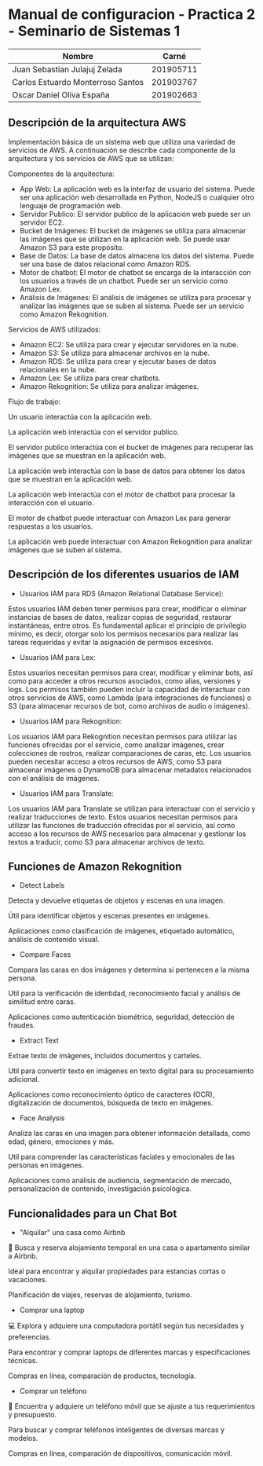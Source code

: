 # Manual de configuracion - Practica 2 - Seminario de Sistemas 1

| Nombre                           | Carné    |
|----------------------------------|----------|
| Juan Sebastian Julajuj Zelada    | 201905711|
| Carlos Estuardo Monterroso Santos| 201903767|
| Oscar Daniel Oliva España        | 201902663|


## Descripción de la arquitectura AWS
Implementación básica de un sistema web que utiliza una variedad de servicios de AWS. A continuación se describe cada componente de la arquitectura y los servicios de AWS que se utilizan:

Componentes de la arquitectura:

* App Web: La aplicación web es la interfaz de usuario del sistema. Puede ser una aplicación web desarrollada en Python, NodeJS o cualquier otro lenguaje de programación web.
* Servidor Publico: El servidor publico de la aplicación web puede ser un servidor EC2.
* Bucket de Imágenes: El bucket de imágenes se utiliza para almacenar las imágenes que se utilizan en la aplicación web. Se puede usar Amazon S3 para este propósito.
* Base de Datos: La base de datos almacena los datos del sistema. Puede ser una base de datos relacional como Amazon RDS.
* Motor de chatbot: El motor de chatbot se encarga de la interacción con los usuarios a través de un chatbot. Puede ser un servicio como Amazon Lex.
* Análisis de Imágenes: El análisis de imágenes se utiliza para procesar y analizar las imágenes que se suben al sistema. Puede ser un servicio como Amazon Rekognition.

Servicios de AWS utilizados:

* Amazon EC2: Se utiliza para crear y ejecutar servidores en la nube.
* Amazon S3: Se utiliza para almacenar archivos en la nube.
* Amazon RDS: Se utiliza para crear y ejecutar bases de datos relacionales en la nube.
* Amazon Lex: Se utiliza para crear chatbots.
* Amazon Rekognition: Se utiliza para analizar imágenes.

Flujo de trabajo:

Un usuario interactúa con la aplicación web.

La aplicación web interactúa con el servidor publico.

El servidor publico interactúa con el bucket de imágenes para recuperar las imágenes que se muestran en la aplicación web.

La aplicación web interactúa con la base de datos para obtener los datos que se muestran en la aplicación web.

La aplicación web interactúa con el motor de chatbot para procesar la interacción con el usuario.

El motor de chatbot puede interactuar con Amazon Lex para generar respuestas a los usuarios.

La aplicación web puede interactuar con Amazon Rekognition para analizar imágenes que se suben al sistema.


## Descripción de los diferentes usuarios de IAM

* Usuarios IAM para RDS (Amazon Relational Database Service):

Estos usuarios IAM deben tener permisos para crear, modificar o eliminar instancias de bases de datos, realizar copias de seguridad, restaurar instantáneas, entre otros.
Es fundamental aplicar el principio de privilegio mínimo, es decir, otorgar solo los permisos necesarios para realizar las tareas requeridas y evitar la asignación de permisos excesivos.

* Usuarios IAM para Lex:

Estos usuarios necesitan permisos para crear, modificar y eliminar bots, así como para acceder a otros recursos asociados, como alias, versiones y logs.
Los permisos también pueden incluir la capacidad de interactuar con otros servicios de AWS, como Lambda (para integraciones de funciones) o S3 (para almacenar recursos de bot, como archivos de audio o imágenes).

* Usuarios IAM para Rekognition:

Los usuarios IAM para Rekognition necesitan permisos para utilizar las funciones ofrecidas por el servicio, como analizar imágenes, crear colecciones de rostros, realizar comparaciones de caras, etc.
Los usuarios pueden necesitar acceso a otros recursos de AWS, como S3 para almacenar imágenes o DynamoDB para almacenar metadatos relacionados con el análisis de imágenes.

* Usuarios IAM para Translate:

Los usuarios IAM para Translate se utilizan para interactuar con el servicio y realizar traducciones de texto.
Estos usuarios necesitan permisos para utilizar las funciones de traducción ofrecidas por el servicio, así como acceso a los recursos de AWS necesarios para almacenar y gestionar los textos a traducir, como S3 para almacenar archivos de texto.


## Funciones de Amazon Rekognition

* Detect Labels

Detecta y devuelve etiquetas de objetos y escenas en una imagen.

Útil para identificar objetos y escenas presentes en imágenes.

Aplicaciones como clasificación de imágenes, etiquetado automático, análisis de contenido visual.

* Compare Faces

Compara las caras en dos imágenes y determina si pertenecen a la misma persona.

Util para la verificación de identidad, reconocimiento facial y análisis de similitud entre caras.

Aplicaciones como autenticación biométrica, seguridad, detección de fraudes.

* Extract Text

Extrae texto de imágenes, incluidos documentos y carteles.

Util para convertir texto en imágenes en texto digital para su procesamiento adicional.

Aplicaciones como reconocimiento óptico de caracteres (OCR), digitalización de documentos, búsqueda de texto en imágenes.

* Face Analysis

Analiza las caras en una imagen para obtener información detallada, como edad, género, emociones y más.

Util para comprender las características faciales y emocionales de las personas en imágenes.

Aplicaciones como análisis de audiencia, segmentación de mercado, personalización de contenido, investigación psicológica.


## Funcionalidades para un Chat Bot

* "Alquilar" una casa como Airbnb

:house_with_garden: Busca y reserva alojamiento temporal en una casa o apartamento similar a Airbnb.

Ideal para encontrar y alquilar propiedades para estancias cortas o vacaciones.

Planificación de viajes, reservas de alojamiento, turismo.

* Comprar una laptop

:computer: Explora y adquiere una computadora portátil según tus necesidades y preferencias.

Para encontrar y comprar laptops de diferentes marcas y especificaciones técnicas.

Compras en línea, comparación de productos, tecnología.

* Comprar un teléfono

:iphone: Encuentra y adquiere un teléfono móvil que se ajuste a tus requerimientos y presupuesto.

Para buscar y comprar teléfonos inteligentes de diversas marcas y modelos.

Compras en línea, comparación de dispositivos, comunicación móvil.

